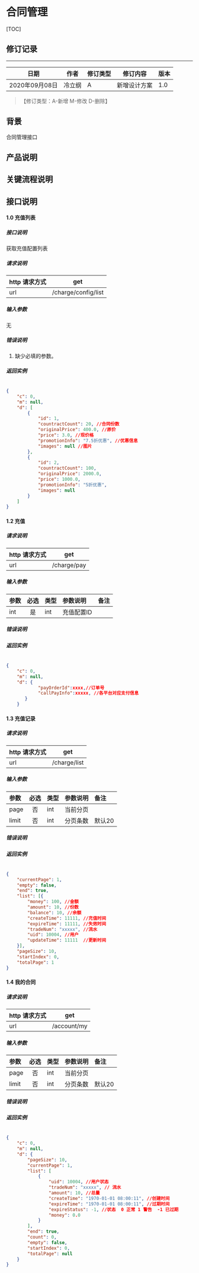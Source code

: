 # 合同管理

[TOC]
## 修订记录
----
日期 | 作者 | 修订类型 | 修订内容 | 版本|
---- | ---- | ---- | ---- | ---- |
2020年09月08日|冷立纲|A|新增设计方案|1.0|

> 【修订类型：A-新增  M-修改 D-删除】

## 背景

合同管理接口

## 产品说明



## 关键流程说明

## 接口说明



#### 1.0 充值列表

##### 接口说明

获取充值配置列表

##### 请求说明

| http 请求方式          | get     |
|:------------- |:---------------:|
| url      | /charge/config/list |

#####  输入参数

无

#####  错误说明

1. 缺少必填的参数。




#####  返回实例
```json
    
{
    "c": 0,
    "m": null,
    "d": [
        {
            "id": 1,
            "countractCount": 20, //合同份数
            "originalPrice": 400.0, //原价
            "price": 3.0, //现价格
            "promotionInfo": "7.5折优惠", //优惠信息
            "images": null //图片
        },
        {
            "id": 2,
            "countractCount": 100,
            "originalPrice": 2000.0,
            "price": 1000.0,
            "promotionInfo": "5折优惠",
            "images": null
        }
    ]
}

```



#### 1.2 充值

##### 请求说明

| http 请求方式          | get     |
|:------------- |:---------------:|
| url      | /charge/pay |

#####  输入参数

| 参数          |必选             | 类型       | 参数说明        | 备注          |
|:-------------|:---------------:|:-------------|:-------------|:-------------|
| int      | 是| int|  充值配置ID |  |


#####  错误说明




#####  返回实例

```json
    
{
    "c": 0,
    "m": null,
    "d": {
            "payOrderId":xxxx,//订单号
            "callPayInfo":xxxxx, //各平台对应支付信息 
       }
    }

```


#### 1.3 充值记录

##### 请求说明

| http 请求方式          | get     |
|:------------- |:---------------:|
| url      | /charge/list |

#####  输入参数

| 参数          |必选             | 类型       | 参数说明        | 备注          |
|:-------------|:---------------:|:-------------|:-------------|:-------------|
| page      | 否| int  |  当前分页 |  |
| limit      |否|  int  | 分页条数 | 默认20 |


#####  错误说明




#####  返回实例

```json
    
{
	"currentPage": 1,
	"empty": false,
	"end": true,
	"list": [{
		"money": 100, //金额
		"amount": 10, //份数
		"balance": 10, //余额
		"createTime": 11111, //充值时间
		"expireTime": 11111, //失效时间
		"tradeNum": "xxxxx", //流水
		"uid": 10004, //用户
		"updateTime": 11111  //更新时间
	}],
	"pageSize": 10,
	"startIndex": 0,
	"totalPage": 1
}

```

#### 1.4 我的合同

##### 请求说明

| http 请求方式          | get     |
|:------------- |:---------------:|
| url      | /account/my |

#####  输入参数

| 参数          |必选             | 类型       | 参数说明        | 备注          |
|:-------------|:---------------:|:-------------|:-------------|:-------------|
| page      | 否| int  |  当前分页 |  |
| limit      |否|  int  | 分页条数 | 默认20 |


#####  错误说明




#####  返回实例

```json
    
{
    "c": 0,
    "m": null,
    "d": {
        "pageSize": 10,
        "currentPage": 1,
        "list": [
            {
                "uid": 10004, //用户状态
                "tradeNum": "xxxxx", // 流水
                "amount": 10, //总量
                "createTime": "1970-01-01 08:00:11", //创建时间
                "expireTime": "1970-01-01 08:00:11", //过期时间
                "expireStatus": -1, //状态  0 正常 1 警告  -1 已过期
                "money": 0.0
            }
        ],
        "end": true,
        "count": 0,
        "empty": false,
        "startIndex": 0,
        "totalPage": null
    }
}

```





























